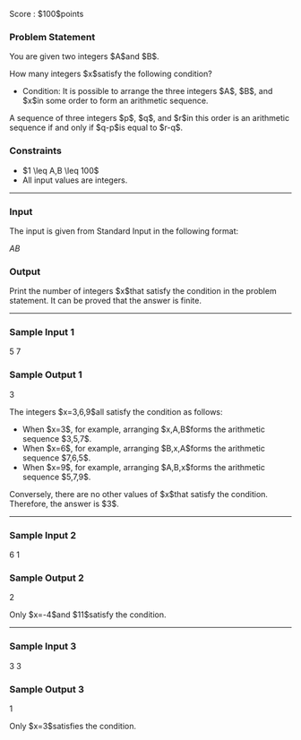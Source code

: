
<div>

<span>

<span>

<p>
Score : $100$points
</p>

<div>

<section>

### **Problem Statement**

<p>
You are given two integers $A$and $B$.
</p>

<p>
How many integers $x$satisfy the following condition?
</p>

<ul>

<li>
Condition: It is possible to arrange the three integers $A$, $B$, and $x$in some order to form an arithmetic sequence.
</li>

</ul>

<p>
A sequence of three integers $p$, $q$, and $r$in this order is an arithmetic sequence if and only if $q-p$is equal to $r-q$.
</p>

</section>

</div>

<div>

<section>

### **Constraints**

<ul>

<li>
$1 \leq A,B \leq 100$
</li>

<li>
All input values are integers.
</li>

</ul>

</section>

</div>

---

<div>

<div>

<section>

### **Input**

<p>
The input is given from Standard Input in the following format:
</p>

<div>

$A$$B$
</div>

</section>

</div>

<div>

<section>

### **Output**

<p>
Print the number of integers $x$that satisfy the condition in the problem statement.
It can be proved that the answer is finite.
</p>

</section>

</div>

</div>

---

<div>

<section>

### **Sample Input 1**

<div>

5 7

</div>

</section>

</div>

<div>

<section>

### **Sample Output 1**

<div>

3

</div>

<p>
The integers $x=3,6,9$all satisfy the condition as follows:
</p>

<ul>

<li>
When $x=3$, for example, arranging $x,A,B$forms the arithmetic sequence $3,5,7$.
</li>

<li>
When $x=6$, for example, arranging $B,x,A$forms the arithmetic sequence $7,6,5$.
</li>

<li>
When $x=9$, for example, arranging $A,B,x$forms the arithmetic sequence $5,7,9$.
</li>

</ul>

<p>
Conversely, there are no other values of $x$that satisfy the condition.
Therefore, the answer is $3$.
</p>

</section>

</div>

---

<div>

<section>

### **Sample Input 2**

<div>

6 1

</div>

</section>

</div>

<div>

<section>

### **Sample Output 2**

<div>

2

</div>

<p>
Only $x=-4$and $11$satisfy the condition.
</p>

</section>

</div>

---

<div>

<section>

### **Sample Input 3**

<div>

3 3

</div>

</section>

</div>

<div>

<section>

### **Sample Output 3**

<div>

1

</div>

<p>
Only $x=3$satisfies the condition.
</p>

</section>

</div>

</span>

</span>

</div>
